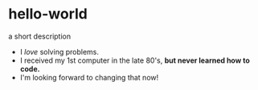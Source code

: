 # hello-world
a short description
- I *love* solving problems.
- I received my 1st computer in the late 80's, **but never learned how to code.**
- I'm looking forward to changing that now!
